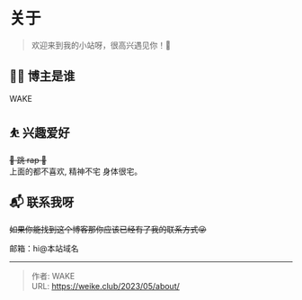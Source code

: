 # 关于


> 欢迎来到我的小站呀，很高兴遇见你！🤝


<!--## 🏠 关于本站-->

## 👨‍💻 博主是谁

WAKE

## ⛹ 兴趣爱好

~~🎤 跳 rap 🏀~~  
上面的都不喜欢, 精神不宅 身体很宅。

## 📬 联系我呀

~~如果你能找到这个博客那你应该已经有了我的联系方式😜~~

邮箱：hi@本站域名

---

> 作者: WAKE  
> URL: https://weike.club/2023/05/about/  

